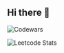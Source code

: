 ## Hi there 👋
![Codewars](https://github.r2v.ch/codewars?user=realsudipbajgai&theme=gradient&name=true&top_languages=true)

![Leetcode Stats](https://leetcard.jacoblin.cool/realsudipbajgai)
<!--
**realsudipbajgai/realsudipbajgai** is a ✨ _special_ ✨ repository because its `README.md` (this file) appears on your GitHub profile.

Here are some ideas to get you started:

- 🔭 I’m currently working on ...
- 🌱 I’m currently learning ...
- 👯 I’m looking to collaborate on ...
- 🤔 I’m looking for help with ...
- 💬 Ask me about ...
- 📫 How to reach me: ...
- 😄 Pronouns: ...
- ⚡ Fun fact: ...
-->
